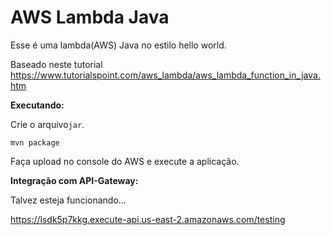 # AWS Lambda Java

Esse é uma lambda(AWS) Java no estilo hello world.

Baseado neste tutorial https://www.tutorialspoint.com/aws_lambda/aws_lambda_function_in_java.htm



__Executando:__

Crie o arquivo`jar`.

    mvn package

Faça upload no console do AWS e execute a aplicação.


__Integração com API-Gateway:__

Talvez esteja funcionando...

https://lsdk5p7kkg.execute-api.us-east-2.amazonaws.com/testing
